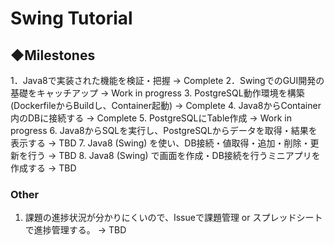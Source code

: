 # Swing Tutorial


## ◆Milestones
1．Java8で実装された機能を検証・把握                                    -> Complete
2．SwingでのGUI開発の基礎をキャッチアップ                               -> Work in progress
3. PostgreSQL動作環境を構築 (DockerfileからBuildし、Container起動)      -> Complete
4. Java8からContainer内のDBに接続する                                   -> Complete
5. PostgreSQLにTable作成                                                -> Work in progress
6. Java8からSQLを実行し、PostgreSQLからデータを取得・結果を表示する     -> TBD
7. Java8 (Swing) を使い、DB接続・値取得・追加・削除・更新を行う         -> TBD
8. Java8 (Swing) で画面を作成・DB接続を行うミニアプリを作成する         -> TBD


### Other
1. 課題の進捗状況が分かりにくいので、Issueで課題管理 or スプレッドシートで進捗管理する。 -> TBD

